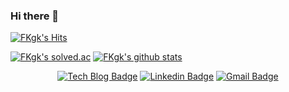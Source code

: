 ### Hi there 👋

[![FKgk's Hits](https://hits.seeyoufarm.com/api/count/incr/badge.svg?url=https%3A%2F%2Fgithub.com%2FFKgk&count_bg=%2379C83D&title_bg=%23555555&icon=&icon_color=%23E7E7E7&title=hits&edge_flat=false)](https://hits.seeyoufarm.com)

[![FKgk's solved.ac](http://mazassumnida.wtf/api/v2/generate_badge?boj=rhkd324)](https://solved.ac/profile/rhkd324)
[![FKgk's github stats](https://github-readme-stats.vercel.app/api?username=FKgk)](https://github.com/anuraghazra/github-readme-stats)

<div align=center>

  [![Tech Blog Badge](http://img.shields.io/badge/-Tech%20blog-black?style=flat-square&logo=github&link=https://blog.naver.com/rhkd865)](https://blog.naver.com/rhkd865)
  [![Linkedin Badge](https://img.shields.io/badge/-LinkedIn-blue?style=flat-square&logo=Linkedin&logoColor=white&link=https://www.linkedin.com/in/fkgk/)](https://www.linkedin.com/in/fkgk/)
  [![Gmail Badge](https://img.shields.io/badge/Gmail-d14836?style=flat-square&logo=Gmail&logoColor=white&link=mailto:rhkd865@gmail.com)](mailto:rhkd865@gmail.com)

</div>


<!--
**FKgk/FKgk** is a ✨ _special_ ✨ repository because its `README.md` (this file) appears on your GitHub profile.

Here are some ideas to get you started:

- 🔭 I’m currently working on ...
- 🌱 I’m currently learning ...
- 👯 I’m looking to collaborate on ...
- 🤔 I’m looking for help with ...
- 💬 Ask me about ...
- 📫 How to reach me: ...
- 😄 Pronouns: ...
- ⚡ Fun fact: ...
-->
